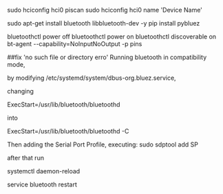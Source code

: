 
sudo hciconfig hci0 piscan
sudo hciconfig hci0 name 'Device Name'


sudo apt-get install bluetooth libbluetooth-dev -y
pip install pybluez

bluetoothctl power off
bluetoothctl power on
bluetoothctl discoverable on
bt-agent --capability=NoInputNoOutput -p pins


##fix 'no such file or directory erro'
Running bluetooth in compatibility mode,

by modifying /etc/systemd/system/dbus-org.bluez.service,

changing

ExecStart=/usr/lib/bluetooth/bluetoothd

into

ExecStart=/usr/lib/bluetooth/bluetoothd -C

Then adding the Serial Port Profile, executing: sudo sdptool add SP

after that run

systemctl daemon-reload 

service bluetooth restart